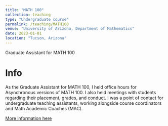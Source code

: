 ```yaml
---
title: "MATH 100"
collection: teaching
type: "Undergraduate course"
permalink: /teaching/MATH100
venue: "University of Arizona, Department of Mathematics"
date: 2023-01-01
location: "Tucson, Arizona"
---
```


Graduate Assistant for MATH 100

Info
======
As the Graduate Assistant for MATH 100, I held office hours for Asynchronous versions of MATH 100. I also held meetings with students regarding their placement, grades, and conduct. I was a point of contact for undergraduate teaching assistants, working alongside course coordinators and Math Academic Coaches (MAC). 

[More information here](https://math100.math.arizona.edu/)



